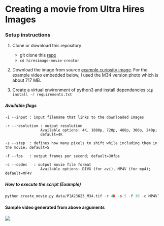 # Creating a movie from Ultra Hires Images

### Setup instructions

1. Clone or download this repository
	* git clone this [repo](https://github.com/rigvedepur/hiresimage-movie-creator.git)
	* `cd hiresimage-movie-creator`

2. Download the image from source [example curiosity image](https://mars.nasa.gov/resources/24801/curiositys-18-billion-pixel-panorama/?site=msl). For the example video embedded below, I used the M34 version photo which is about 717 MB.

3. Create a virtual environment of python3 and install dependencies
	`pip install -r requirements.txt`

##### Available flags
```
-i --input : input filename that links to the downloaded Images

-r --resolution : output resolution
				Available options: 4K, 1080p, 720p, 480p, 360p, 240p;
				default=4K

-s --step  : defines how many pixels to shift while including them in the movie; default=5

-f --fps   : output frames per second; default=30fps

-c --codec   : output movie file format
				Available options: DIVX (for avi), MP4V (for mp4); default=MP4V
```

##### How to execute the script (Example)
```python
python create_movie.py data/PIA23623_M34.tif -r 4K -s 5 -f 30 -c MP4V`
```
#### Sample video generated from above arguments

[![](http://img.youtube.com/vi/Ri2_X28t9lE/0.jpg)](http://www.youtube.com/watch?v=Ri2_X28t9lE "Mastcam from Curiosity Rover: M34")
